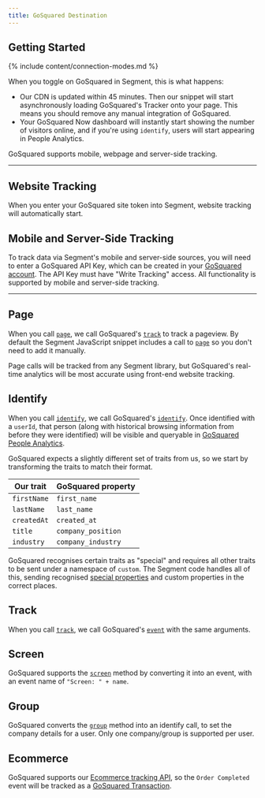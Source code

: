 ```yaml
---
title: GoSquared Destination
---
```


## Getting Started

{% include content/connection-modes.md %}

When you toggle on GoSquared in Segment, this is what happens:

- Our CDN is updated within 45 minutes. Then our snippet will start asynchronously loading GoSquared's Tracker onto your page. This means you should remove any manual integration of GoSquared.
- Your GoSquared Now dashboard will instantly start showing the number of visitors online, and if you're using `identify`, users will start appearing in People Analytics.

GoSquared supports mobile, webpage and server-side tracking.

- - -

## Website Tracking

When you enter your GoSquared site token into Segment, website tracking will automatically start.

## Mobile and Server-Side Tracking

To track data via Segment's mobile and server-side sources, you will need to enter a GoSquared API Key, which can be created in your [GoSquared account](https://www.gosquared.com/settings/api). The API Key must have "Write Tracking" access. All functionality is supported by mobile and server-side tracking.

- - -

## Page

When you call [`page`](/docs/connections/spec/page/), we call GoSquared's [`track`](https://www.gosquared.com/docs/tracking/api/js#pageviews) to track a pageview. By default the Segment JavaScript snippet includes a call to [`page`](/docs/connections/spec/page/) so you don't need to add it manually.

Page calls will be tracked from any Segment library, but GoSquared's real-time analytics will be most accurate using front-end website tracking.


## Identify

When you call [`identify`](/docs/connections/spec/identify/), we call GoSquared's [`identify`](https://www.gosquared.com/docs/tracking/api/js#identify). Once identified with a `userId`, that person (along with historical browsing information from before they were identified) will be visible and queryable in [GoSquared People Analytics](https://www.gosquared.com/software/people).

GoSquared expects a slightly different set of traits from us, so we start by transforming the traits to match their format.

| Our trait   | GoSquared property |
|-------------|--------------------|
| `firstName` | `first_name`       |
| `lastName`  | `last_name`        |
| `createdAt` | `created_at`       |
| `title`     | `company_position` |
| `industry`  | `company_industry` |

GoSquared recognises certain traits as "special" and requires all other traits to be sent under a namespace of `custom`. The Segment code handles all of this, sending recognised [special properties](https://www.gosquared.com/docs/tracking/api/js#properties) and custom properties in the correct places.

## Track

When you call [`track`](/docs/connections/spec/track/), we call GoSquared's [`event`](https://www.gosquared.com/docs/tracking/api/js#events) with the same arguments.


## Screen

GoSquared supports the [`screen`](/docs/connections/spec/screen/) method by converting it into an event, with an event name of `"Screen: " + name`.

## Group

GoSquared converts the [`group`](/docs/connections/spec/group/) method into an identify call, to set the company details for a user. Only one company/group is supported per user.

## Ecommerce

GoSquared supports our [Ecommerce tracking API](/docs/connections/spec/ecommerce/v2/#order-completed), so the `Order Completed` event will be tracked as a [GoSquared Transaction](https://www.gosquared.com/docs/tracking/api/js#transactions).
